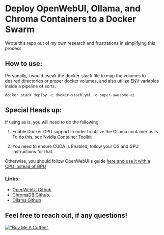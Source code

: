 # Deploy OpenWebUI, Ollama, and Chroma Containers to a Docker Swarm

Wrote this repo out of my own research and frustrations in simplifying this process

## How to use:

Personally, I would tweak the docker-stack file to map the volumes to desired directories or proper docker volumes, and also utilize ENV variables inside a pipeline of sorts.

```
docker stack deploy -c docker-stack.yml -d super-awesome-ai

```

## Special Heads up:
If using as is, you will need to do the following:

1. Enable Docker GPU support in order to utilize the Ollama container as is. To do this, see [Nvidia Container Toolkit](https://docs.nvidia.com/datacenter/cloud-native/container-toolkit/latest/install-guide.html " on Nvidia's site.") 

2. You need to ensure CUDA is Enabled, follow your OS and GPU instructions for that.

Otherwise, you should follow OpenWebUI's guide [here and use it with a CPU instead of GPU](https://docs.openwebui.com/getting-started/#installing-open-webui-with-bundled-ollama-support )



### Links:
- [OpenWebUI Github](https://github.com/open-webui/open-webui "User-friendly AI Interface for Ollama.").
- [ChromaDB Github](https://github.com/chroma-core/chroma "the AI-native open-source embedding database.").
- [Ollama Github](https://github.com/chroma-core/chroma "Get up and running with large language models.")


## Feel free to reach out, if any questions!

[!["Buy Me A Coffee"](https://www.buymeacoffee.com/assets/img/custom_images/orange_img.png)](https://https://buymeacoffee.com/dompolizzi)